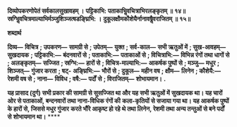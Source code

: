 **दिव्योपकरणोपेतं सर्वकालसुखावहम् ।** **पट्टिकाभि: पताकाभिॢवचित्राभिरलङ्कृतम् ॥ १४॥** **स्रग्भिॢवचित्रमाल्याभिर्मञ्जुशिञ्जत्षडङ्घ्रिभि: ।** **दुकूलक्षौमकौशेयैर्नानावषैॢवराजितम् ॥ १५॥** 

**शब्दार्थ** 

**दिव्य—** **विचित्र** **; उपकरण—** **सामग्री से** **; उपेतम्—** **युक्त** **; सर्व-काल—** **सभी ऋतुओं में** **; सुख-आवहम्—** **सुखदायक** **;** **पट्टिकाभि:—** **बंदनवारों से** **; पताकाभि:—** **पताकाओं से** **; विचित्राभि:—** **विभिन्न रंगों तथा धागों से** **; अलङ्कृतम्—** **सज्जित** **; स्रग्भि:—** **हारों से** **; विचित्र-माल्याभि:—** **आकर्षक पुष्पों से** **; मञ्जु—** **मधुर** **; शिञ्जत्—** **गुंजार करता** **; षट्-** **अङ्घ्रिभि:—** **भौरों से** **; दुकूल—** **महीन वष** **; क्षौम—** **लिनेन** **; कौशेयै:—** **रेशमी वष से** **; नाना—** **विविध** **; वषै:—** **पर्दों** **से** **; विराजितम्—** **शोभायमान।** **.** 

**यह प्रासाद (दुर्ग) सभी प्रकार की सामग्री से सुसज्जित था और यह सभी ऋतुओं में** **सुखदायक था। यह चारों ओर से पताकाओं, बन्दनवारों तथा नाना-विधिक रंगों की** **कला-कृतियों से सजाया गया था। यह आकर्षक पुष्पों के हारों से, जिससे मधुर गुंजार** **करते भौंरे आकृष्ट हो रहे थे तथा लिनेन, रेशमी तथा अन्य तन्तुओं से बने पर्दों से** **शोभायमान था।** **** 